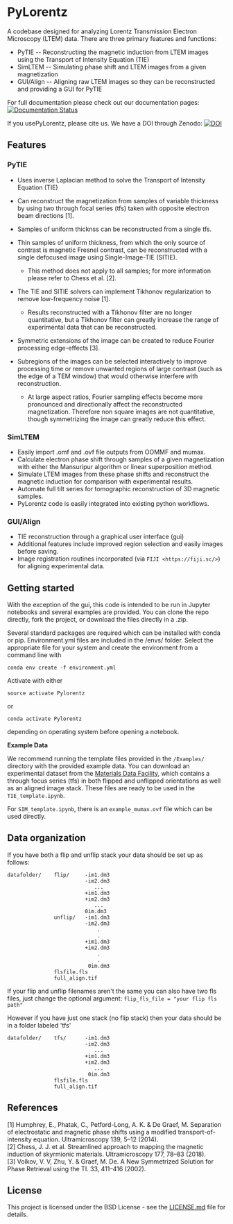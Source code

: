 # PyLorentz
A codebase designed for analyzing Lorentz Transmission Electron Microscopy (LTEM) data. There are three primary features and functions: 

- PyTIE -- Reconstructing the magnetic induction from LTEM images using the Transport of Intensity Equation (TIE)
- SimLTEM -- Simulating phase shift and LTEM images from a given magnetization 
- GUI/Align -- Aligning raw LTEM images so they can be reconstructed and providing a GUI for PyTIE

For full documentation please check out our documentation pages: [![Documentation Status](https://readthedocs.org/projects/pylorentztem/badge/?version=latest)](https://pylorentztem.readthedocs.io/en/latest/?badge=latest) 

If you usePyLorentz, please cite us. We have a DOI through Zenodo: [![DOI](https://zenodo.org/badge/263821805.svg)](https://zenodo.org/badge/latestdoi/263821805)

## Features
### PyTIE 
* Uses inverse Laplacian method to solve the Transport of Intensity Equation (TIE)
* Can reconstruct the magnetization from samples of variable thickness by using two through focal series (tfs) taken with opposite electron beam directions [1]. 
* Samples of uniform thicknss can be reconstructed from a single tfs.
* Thin samples of uniform thickness, from which the only source of contrast is magnetic Fresnel contrast, can be reconstructed with a single defocused image using Single-Image-TIE (SITIE). 

	* This  method does not apply to all samples; for more information please refer to Chess et al. [2]. 

* The TIE and SITIE solvers can implement Tikhonov regularization to remove low-frequency noise [1]. 

	* Results reconstructed with a Tikhonov filter are no longer quantitative, but a Tikhonov filter can greatly increase the range of experimental data that can be reconstructed. 

* Symmetric extensions of the image can be created to reduce Fourier processing edge-effects [3]. 
* Subregions of the images can be selected interactively to improve processing time or remove unwanted regions of large contrast (such as the edge of a TEM window) that would otherwise interfere with reconstruction. 

	* At large aspect ratios, Fourier sampling effects become more pronounced and directionally affect the reconstructed magnetization. Therefore non square images are not quantitative, though symmetrizing the image can greatly reduce this effect.

### SimLTEM
* Easily import .omf and .ovf file outputs from OOMMF and mumax. 
* Calculate electron phase shift through samples of a given magnetization with either the Mansuripur algorithm or linear superposition method. 
* Simulate LTEM images from these phase shifts and reconstruct the magnetic induction for comparison with experimental results. 
* Automate full tilt series for tomographic reconstruction of 3D magnetic samples. 
* PyLorentz code is easily integrated into existing python workflows. 

### GUI/Align
* TIE reconstruction through a graphical user interface (gui) 
* Additional features include improved region selection and easily images before saving. 
* Image registration routines incorporated (via `FIJI <https://fiji.sc/>`) for aligning experimental data. 

## Getting started
With the exception of the gui, this code is intended to be run in Jupyter notebooks and several examples are provided. You can clone the repo directly, fork the project, or download the files directly in a .zip. 


Several standard packages are required which can be installed with conda or pip. Environment.yml files are included in the /envs/ folder. Select the appropriate file for your system and create the environment from a command line with 
```
conda env create -f environment.yml
```
Activate with either 
```
source activate Pylorentz
```
or
```
conda activate Pylorentz
```
depending on operating system before opening a notebook. 

**Example Data**

We recommend running the template files provided in the ``/Examples/`` directory with the provided example data. You can download an experimental dataset from the [Materials Data Facility](https://doi.org/10.18126/z9tc-i8bf), which contains a through focus series (tfs) in both flipped and unflipped orientations as well as an aligned image stack. These files are ready to be used in the ``TIE_template.ipynb``. 

For ``SIM_template.ipynb``, there is an ``example_mumax.ovf`` file which can be used directly. 

## Data organization
If you have both a flip and unflip stack your data should be set up as follows:  

    datafolder/    flip/     -im1.dm3  
                             -im2.dm3  
                                ...  
                             +im1.dm3  
                             +im2.dm3  
                                ...  
                             0im.dm3    
                   unflip/   -im1.dm3  
                             -im2.dm3  
                                 .  
                                 .  
                             +im1.dm3  
                             +im2.dm3  
                                 .  
                                 .  
                              0im.dm3  
                   flsfile.fls 
                   full_align.tif  
  
If your flip and unflip filenames aren't the same you can also have two fls files, just change the optional argument:  ``flip_fls_file = "your flip fls path"``  
  
However if you have just one stack (no flip stack) then your data should be in a folder labeled 'tfs' 

    datafolder/    tfs/      -im1.dm3  
                             -im2.dm3  
                                ...  
                             +im1.dm3  
                             +im2.dm3  
                                ...  
                              0im.dm3    
                   flsfile.fls 
                   full_align.tif  
                   
## References
[1] Humphrey, E., Phatak, C., Petford-Long, A. K. & De Graef, M. Separation of electrostatic and magnetic phase shifts using a modified transport-of-intensity equation. Ultramicroscopy 139, 5–12 (2014).   
[2] Chess, J. J. et al. Streamlined approach to mapping the magnetic induction of skyrmionic materials. Ultramicroscopy 177, 78–83 (2018).   
[3] Volkov, V. V, Zhu, Y. & Graef, M. De. A New Symmetrized Solution for Phase Retrieval using the TI. 33, 411–416 (2002).   
   
## License

This project is licensed under the BSD License - see the [LICENSE.md](https://github.com/PyLorentz/PyLorentz/blob/master/LICENSE) file for details. 

